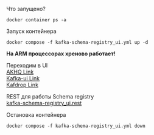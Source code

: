 Что запущено?
```shell
docker container ps -a
```

Запуск контейнера
```shell
docker compose -f kafka-schema-registry_ui.yml up -d 
```
**На ARM процессорах хреново работает!**

Переходим в UI 
<br> [AKHQ Link](http://localhost:8082/)
<br> [Kafka-ui Link](http://localhost:8083/)
<br> [Kafdrop Link](http://localhost:9000/)

REST для работы Schema registry <br>
[kafka-schema-registry_ui.rest](kafka-schema-registry_ui.rest)

Остановка контейнера
```shell
docker compose -f kafka-schema-registry_ui.yml down
```